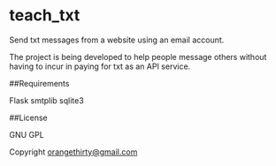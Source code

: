 teach_txt
=========

Send txt messages from a website using an email account.

The project is being developed to help people message others without having to incur in paying for txt as an API 
service.


##Requirements

Flask
smtplib
sqlite3


##License

GNU GPL

Copyright orangethirty@gmail.com

